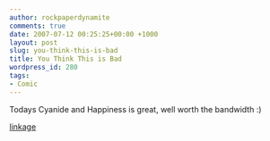 ```yaml
---
author: rockpaperdynamite
comments: true
date: 2007-07-12 00:25:25+00:00 +1000
layout: post
slug: you-think-this-is-bad
title: You Think This is Bad
wordpress_id: 280
tags:
- Comic
---
```


Todays Cyanide and Happiness is great, well worth the bandwidth :)

[linkage](http://www.explosm.net/comics/951/)
